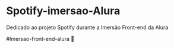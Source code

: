 # Spotify-imersao-Alura 
Dedicado ao projeto Spotify durante a Imersão Front-end da Alura

#Imersao-front-end-alura 🚀
